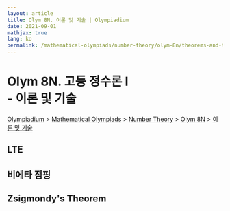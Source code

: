 ```yaml
---
layout: article
title: Olym 8N. 이론 및 기술 | Olympiadium
date: 2021-09-01
mathjax: true
lang: ko
permalink: /mathematical-olympiads/number-theory/olym-8n/theorems-and-techniques/
---
```

# Olym 8N. 고등 정수론 I <br> <ssup> - 이론 및 기술</ssup>

<a href="{{ site.homeurl }}">Olympiadium</a> > <a href="{{ site.homeurl }}mathematical-olympiads/">Mathematical Olympiads</a> > <a href="{{ site.homeurl }}mathematical-olympiads/number-theory/">Number Theory</a> > <a href="{{ site.homeurl }}mathematical-olympiads/number-theory/olym-8n/">Olym 8N</a> > <a href="{{ site.homeurl }}mathematical-olympiads/number-theory/olym-8n/theorems-and-techniques/">이론 및 기술</a>

## LTE

## 비에타 점핑

## Zsigmondy's Theorem
